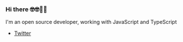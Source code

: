 ### Hi there 🤓🤓🥝🍇
I'm an open source developer, working with JavaScript and TypeScript

+ [Twitter](https://twitter.com/fecat233)
